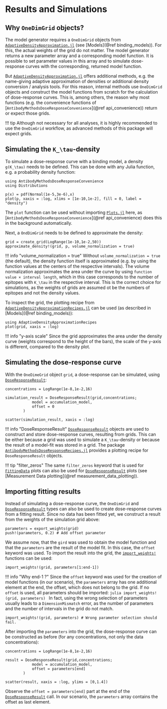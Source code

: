 # Results and Simulations

## Why `OneDimGrid` objects?

The model generator requires a `OneDimGrid` objects from [`AdaptiveDensityApproximation.jl`](https://translational-pain-research.github.io/AdaptiveDensityApproximation-documentation/) (see [Models](@ref binding_models)). For this, the actual weights of the grid do not matter. The model generator returns a new parameter array and a corresponding model function. It is possible to set parameter values in this array and to simulate dose-response curves with the corresponding, returned model function.

But [`AdaptiveDensityApproximation.jl`](https://translational-pain-research.github.io/AdaptiveDensityApproximation-documentation/) offers additional methods, e.g. the name-giving adaptive approximation of densities or additional density conversion / analysis tools. For this reason, internal methods use `OneDimGrid` objects and construct the model functions from scratch for the calculation of dose-response curves. This is, among others, the reason why most functions (e.g. the convenience functions of [`AntibodyMethodsDoseResponseConvenience`](@ref api_convenience)) return or expect those grids. 


!!! tip
	Although not necessary for all analyses, it is highly recommended to use the `OneDimGrid` workflow, as advanced methods of this package will expect grids.


## Simulating the ``K_\tau``-density

To simulate a dose-response curve with a binding model, a density ``g(K_\tau)`` needs to be defined. This can be done with any Julia function, e.g. a probability density function:

```@example ResultsAndSimulations
using AntibodyMethodsDoseResponseConvenience
using Distributions

p(x) = pdf(Normal(1e-5,3e-6),x)
plot(p, xaxis = :log, xlims = [1e-10,1e-2], fill = 0, label = "density")
```
The `plot` function can be used without importing [`Plots.jl`](https://docs.juliaplots.org/stable/) here, as [`AntibodyMethodsDoseResponseConvenience`](@ref api_convenience) does this in the background automatically.

Next, a `OndDimGrid` needs to be defined to approximate the density:

```@example ResultsAndSimulations
grid = create_grid(LogRange(1e-10,1e-2,50))
approximate_density!(grid, p, volume_normalization = true)
```

!!! info "volume_normalization = true"
	Without `volume_normalization = true` (the default), the density function itself is approximated (e.g. by using the function values at the centers of the respective intervals). The volume normalization approximates the area under the curve by using `function value × interval length`, which in this case corresponds to the number of epitopes with ``K_\tau`` in the respective interval. This is the correct choice for simulations, as the weights of grids are assumed ot be the numbers of epitopes and not the density values.

To inspect the grid, the plotting recipe from [`AdaptiveDensityApproximationRecipes.jl`](https://translational-pain-research.github.io/AdaptiveDensityApproximation-documentation/plotting_basics/) can be used (as described in [Models](@ref binding_models)):


```@example ResultsAndSimulations
using AdaptiveDensityApproximationRecipes
plot(grid, xaxis = :log)
```

!!! info "y-axis scale"
	Since the grid approximates the area under the density curve (weights correspond to the height of the bars), the scale of the ``y``-axis is different, compared to the density plot.



## Simulating the dose-response curve

With the `OneDimeGrid` object `grid`, a dose-response can be simulated, using [`DoseResponseResult`](@ref):

```@example ResultsAndSimulations
concentrations = LogRange(1e-8,1e-2,16)

simulation_result = DoseResponseResult(grid,concentrations; 
			model = accumulation_model, 
			offset = 0
		)

scatter(simulation_result, xaxis = :log)
```

!!! info "DoseResponseResult"
	[`DoseResponseResult`](@ref) objects are used to construct and store dose-response curves, resulting from grids. This can be either because a grid was used to simulate a ``K_\tau``-density or because the result of a model-fit was stored in a grid. The package [`AntibodyMethodsDoseResponseRecipes.jl`](https://github.com/Translational-Pain-Research/AntibodyMethodsDoseResponseRecipes.jl) provides a plotting recipe for `DoseResponseResult` objects.

!!! tip "filter_zeros"
	The same `filter_zeros` keyword that is used for [`FittingData`](https://translational-pain-research.github.io/FittingObjectiveFunctions-documentation/API/#FittingObjectiveFunctions.FittingData) plots can also be used for [`DoseResponseResult`](@ref) plots (see [Measurement Data plotting](@ref measurement_data_plotting)).

## Importing fitting results

Instead of simulating a dose-response curve, the `OneDimGrid` and [`DoseResponseResult`](@ref) types can also be used to create dose-response curves from a fitting result. Since no data has been fitted yet, we construct a result from the weights of the simulation grid above:

```@example ResultsAndSimulations
parameters = export_weights(grid)
push!(parameters, 0.2) # Add offset parameter
```

We assume now, that the `gird` was used to obtain the model function and that the `parameters` are the result of the model fit. In this case, the `offset` keyword was used. To import the result into the grid, the [`import_weights!`](https://translational-pain-research.github.io/AdaptiveDensityApproximation-documentation/api/#AdaptiveDensityApproximation.import_weights!) functions can be used:

```@example ResultsAndSimulations
import_weights!(grid, parameters[1:end-1])
```

!!! info "Why end-1 ?"
	Since the `offset` keyword was used for the creation of model functions (in our scenario), the `parameters` array has one additional element at the end, the offset, which does not belong to the grid. If no `offset` is used, all parameters should be imported:
	```julia
	import_weights!(grid, parameters)
	```
	In fact, using the wrong selection of parameters usually leads to a `DimensionMismatch` error, as the number of parameters and the number of intervals in the grid do not match.


```@repl ResultsAndSimulations
import_weights!(grid, parameters) # Wrong parameter selection should fail.
```

After importing the `parameters` into the grid, the dose-response curve can be constructed as before (for any concentrations, not only the data concentrations):


```@example ResultsAndSimulations
concentrations = LogRange(1e-8,1e-2,16)

result = DoseResponseResult(grid,concentrations; 
			model = accumulation_model, 
			offset = parameters[end]
		)

scatter(result, xaxis = :log, ylims = [0,1.4])
```
Observe the `offset = parameters[end]` part at the end of the [`DoseResponseResult`](@ref) call. In our scenario, the `parameters` array contains the offset as last element.


